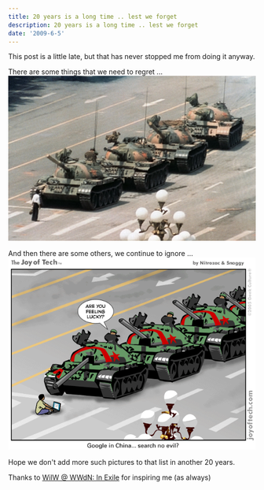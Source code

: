 ```yaml
---
title: 20 years is a long time .. lest we forget
description: 20 years is a long time .. lest we forget
date: '2009-6-5'
---
```


This post is a little late, but that has never stopped me from doing it anyway. 

There are some things that we need to regret ...  
![Tiananmen tank man](/images/6a00d8341c59aa53ef011570bfc961970b.jpg)

And then there are some others, we continue to ignore ...  
![tiananmen_tank_man_google_china](/images/tiananmen_tank_man_google_china.gif)

Hope we don't add more such pictures to that list in another 20 years.

Thanks to [WilW @ WWdN: In Exile][0] for inspiring me (as always)


[0]: http://wilwheaton.typepad.com/wwdnbackup/2009/06/twenty-years-ago.html